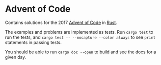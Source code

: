 # Advent of Code

Contains solutions for the 2017 [Advent of Code][] in [Rust][].

The examples and problems are implemented as tests. Run `cargo test` to run the
tests, and `cargo test -- --nocapture --color always` to see `print` statements
in passing tests.

You should be able to run `cargo doc --open` to build and see the docs for a
given day.

[Advent of Code]: http://adventofcode.com/
[Rust]: https://www.rust-lang.org/

